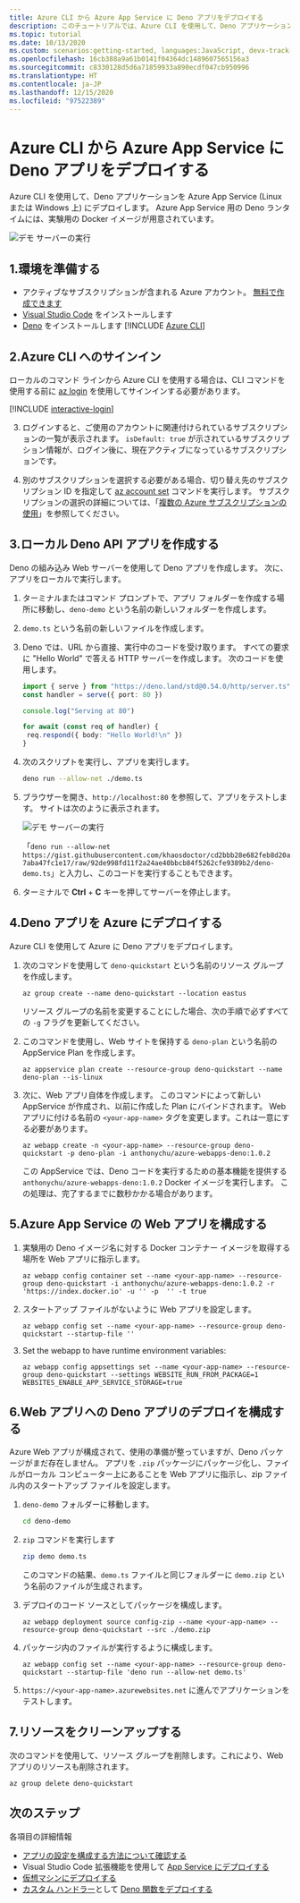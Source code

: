 ```yaml
---
title: Azure CLI から Azure App Service に Deno アプリをデプロイする
description: このチュートリアルでは、Azure CLI を使用して、Deno アプリケーションを Azure App Service (Linux または Windows 上) にデプロイします。
ms.topic: tutorial
ms.date: 10/13/2020
ms.custom: scenarios:getting-started, languages:JavaScript, devx-track-javascript
ms.openlocfilehash: 16cb388a9a61b0141f04364dc1489607565156a3
ms.sourcegitcommit: c8330128d5d6a71859933a890ecdf047cb950996
ms.translationtype: HT
ms.contentlocale: ja-JP
ms.lasthandoff: 12/15/2020
ms.locfileid: "97522389"
---
```

# <a name="deploy-deno-apps-to-azure-app-service-from-the-azure-cli"></a>Azure CLI から Azure App Service に Deno アプリをデプロイする

Azure CLI を使用して、Deno アプリケーションを Azure App Service (Linux または Windows 上) にデプロイします。 Azure App Service 用の Deno ランタイムには、実験用の Docker イメージが用意されています。 

![デモ サーバーの実行](../media/deploy-azure/deno-hello-world.png)

## <a name="1-prepare-your-environment"></a>1.環境を準備する

- アクティブなサブスクリプションが含まれる Azure アカウント。 [無料で作成できます](https://azure.microsoft.com/free/?utm_source=campaign&utm_campaign=vscode-tutorial-appservice-deno&mktingSource=vscode-tutorial-appservice-deno)
- [Visual Studio Code](https://code.visualstudio.com/) をインストールします
- [Deno](https://deno.land/#installation) をインストールします
[!INCLUDE [Azure CLI](../../includes/azure-cli-prepare-your-environment-no-header.md)]


## <a name="2-sign-in-to-azure-cli"></a>2.Azure CLI へのサインイン

ローカルのコマンド ラインから Azure CLI を使用する場合は、CLI コマンドを使用する前に [az login](/cli/azure/reference-index#az-login) を使用してサインインする必要があります。

[!INCLUDE [interactive-login](../../azure-cli/includes/interactive-login.md)]

3. ログインすると、ご使用のアカウントに関連付けられているサブスクリプションの一覧が表示されます。 `isDefault: true` が示されているサブスクリプション情報が、ログイン後に、現在アクティブになっているサブスクリプションです。 

4. 別のサブスクリプションを選択する必要がある場合、切り替え先のサブスクリプション ID を指定して [az account set](/cli/azure/account#az-account-set) コマンドを実行します。 サブスクリプションの選択の詳細については、「[複数の Azure サブスクリプションの使用](/cli/azure/manage-azure-subscriptions-azure-cli)」を参照してください。

## <a name="3-create-local-deno-api-app"></a>3.ローカル Deno API アプリを作成する

Deno の組み込み Web サーバーを使用して Deno アプリを作成します。 次に、アプリをローカルで実行します。

1. ターミナルまたはコマンド プロンプトで、アプリ フォルダーを作成する場所に移動し、`deno-demo` という名前の新しいフォルダーを作成します。

1. `demo.ts` という名前の新しいファイルを作成します。
1. Deno では、URL から直接、実行中のコードを受け取ります。 すべての要求に "Hello World" で答える HTTP サーバーを作成します。 次のコードを使用します。

    ```typescript
    import { serve } from "https://deno.land/std@0.54.0/http/server.ts"
    const handler = serve({ port: 80 })

    console.log("Serving at 80")

    for await (const req of handler) {
     req.respond({ body: "Hello World!\n" })
    }
    ```

1. 次のスクリプトを実行し、アプリを実行します。

    ```bash
    deno run --allow-net ./demo.ts
    ```

1. ブラウザーを開き、`http://localhost:80` を参照して、アプリをテストします。 サイトは次のように表示されます。

    ![デモ サーバーの実行](../media/deploy-azure/deno-hello-world.png)

    「`deno run --allow-net https://gist.githubusercontent.com/khaosdoctor/cd2bbb28e682feb8d20a7aba47fc1e17/raw/92de998fd11f2a24ae40bbcb84f5262cfe9389b2/deno-demo.ts`」と入力し、このコードを実行することもできます。

1. ターミナルで **Ctrl** + **C** キーを押してサーバーを停止します。

## <a name="4-deploy-deno-app-to-azure"></a>4.Deno アプリを Azure にデプロイする

Azure CLI を使用して Azure に Deno アプリをデプロイします。

1. 次のコマンドを使用して `deno-quickstart` という名前のリソース グループを作成します。

    ```azurecli
    az group create --name deno-quickstart --location eastus
    ```

    リソース グループの名前を変更することにした場合、次の手順で必ずすべての `-g` フラグを更新してください。

1. このコマンドを使用し、Web サイトを保持する `deno-plan` という名前の AppService Plan を作成します。

    ```azurecli
    az appservice plan create --resource-group deno-quickstart --name deno-plan --is-linux
    ```

1. 次に、Web アプリ自体を作成します。 このコマンドによって新しい AppService が作成され、以前に作成した Plan にバインドされます。 Web アプリに付ける名前の `<your-app-name>` タグを変更します。これは一意にする必要があります。

    ```azurecli
    az webapp create -n <your-app-name> --resource-group deno-quickstart -p deno-plan -i anthonychu/azure-webapps-deno:1.0.2
    ```

    この AppService では、Deno コードを実行するための基本機能を提供する `anthonychu/azure-webapps-deno:1.0.2` Docker イメージを実行します。 この処理は、完了するまでに数秒かかる場合があります。

## <a name="5-configure-the-azure-app-service-webapp"></a>5.Azure App Service の Web アプリを構成する

1. 実験用の Deno イメージ名に対する Docker コンテナー イメージを取得する場所を Web アプリに指示します。

    ```azurecli
    az webapp config container set --name <your-app-name> --resource-group deno-quickstart -i anthonychu/azure-webapps-deno:1.0.2 -r 'https://index.docker.io' -u '' -p  '' -t true
    ```

1. スタートアップ ファイルがないように Web アプリを設定します。

    ```azurecli
    az webapp config set --name <your-app-name> --resource-group deno-quickstart --startup-file ''

1. Set the webapp to have runtime environment variables:

    ```azurecli
    az webapp config appsettings set --name <your-app-name> --resource-group deno-quickstart --settings WEBSITE_RUN_FROM_PACKAGE=1 WEBSITES_ENABLE_APP_SERVICE_STORAGE=true
    ```

## <a name="6-configure-deno-app-deployment-to-web-app"></a>6.Web アプリへの Deno アプリのデプロイを構成する 

Azure Web アプリが構成されて、使用の準備が整っていますが、Deno パッケージがまだ存在しません。 アプリを `.zip` パッケージにパッケージ化し、ファイルがローカル コンピューター上にあることを Web アプリに指示し、zip ファイル内のスタートアップ ファイルを設定します。 

1. `deno-demo` フォルダーに移動します。

    ```bash
    cd deno-demo
    ```

1. `zip` コマンドを実行します

    ```bash
    zip demo demo.ts
    ```

    このコマンドの結果、`demo.ts` ファイルと同じフォルダーに `demo.zip` という名前のファイルが生成されます。

1. デプロイのコード ソースとしてパッケージを構成します。

    ```azurecli
    az webapp deployment source config-zip --name <your-app-name> --resource-group deno-quickstart --src ./demo.zip
    ```

1. パッケージ内のファイルが実行するように構成します。

    ```azurecli
    az webapp config set --name <your-app-name> --resource-group deno-quickstart --startup-file 'deno run --allow-net demo.ts'
    ```

1. `https://<your-app-name>.azurewebsites.net` に進んでアプリケーションをテストします。 

## <a name="7-clean-up-resources"></a>7.リソースをクリーンアップする

次のコマンドを使用して、リソース グループを削除します。これにより、Web アプリのリソースも削除されます。

```azurecli
az group delete deno-quickstart
```

## <a name="next-steps"></a>次のステップ

各項目の詳細情報
* [アプリの設定を構成する方法について確認する](../how-to/configure-web-app-settings.md)
* Visual Studio Code 拡張機能を使用して [App Service にデプロイする](../tutorial-vscode-azure-app-service-node-01.md)
* [仮想マシンにデプロイする](./nodejs-virtual-machine-vm/introduction.md)
* [カスタム ハンドラー](/azure/azure-functions/functions-custom-handlers)として [Deno 関数をデプロイする](https://github.com/anthonychu/azure-functions-deno-worker)